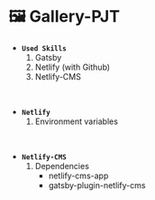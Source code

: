 # 🖼️ Gallery-PJT

- **`Used Skills`**
  1.  Gatsby
  2.  Netlify (with Github)
  3.  Netlify-CMS

<br />

- **`Netlify`**
  1. Environment variables

<br />

- **`Netlify-CMS`**
  1. Dependencies
     - netlify-cms-app
     - gatsby-plugin-netlify-cms
